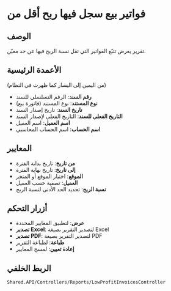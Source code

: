 # فواتير بيع سجل فيها ربح أقل من

## الوصف
تقرير يعرض تتبّع الفواتير التي تقل نسبة الربح فيها عن حد معيّن.

## الأعمدة الرئيسية
(من اليمين إلى اليسار كما ظهرت في النظام)

- **رقم السند**: الرقم التسلسلي للسند
- **نوع المستند**: نوع المستند (فاتورة بيع)
- **تاريخ السند**: تاريخ إصدار السند
- **التاريخ الفعلي للسند**: التاريخ الفعلي لإصدار السند
- **اسم العميل**: اسم العميل
- **اسم الحساب**: اسم الحساب المحاسبي

## المعايير
- **من تاريخ**: تاريخ بداية الفترة
- **إلى تاريخ**: تاريخ نهاية الفترة
- **الموقع**: اختيار الموقع أو المتجر
- **العميل**: تصفية حسب العميل
- **نسبة الربح**: تحديد الحد الأدنى لنسبة الربح

## أزرار التحكم
- **عرض**: لتطبيق المعايير المحددة
- **تصدير Excel**: لتصدير التقرير بصيغة Excel
- **تصدير PDF**: لتصدير التقرير بصيغة PDF
- **طباعة**: لطباعة التقرير
- **إعادة تعيين**: لمسح المعايير

## الربط الخلفي
`Shared.API/Controllers/Reports/LowProfitInvoicesController`
